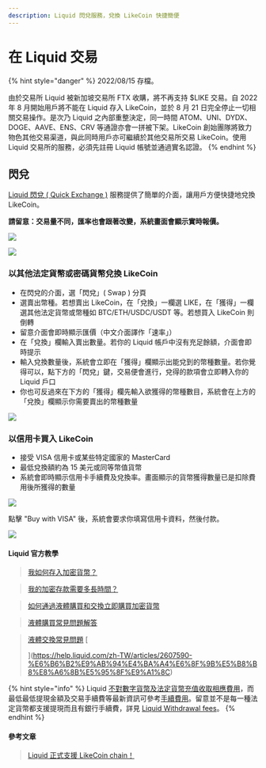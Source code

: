 ```yaml
---
description: Liquid 閃兌服務，兌換 LikeCoin 快捷簡便
---
```


# 在 Liquid 交易

{% hint style="danger" %}
2022/08/15 存檔。

由於交易所 Liquid 被新加坡交易所 FTX 收購，將不再支持 $LIKE 交易。自 2022 年 8 月開始用戶將不能在 Liquid 存入 LikeCoin，並於 8 月 21 日完全停止一切相關交易操作。是次乃 Liquid 之內部重整決定，同一時間 ATOM、UNI、DYDX、DOGE、AAVE、ENS、CRV 等通證亦會一拼被下架。LikeCoin 創始團隊將致力物色其他交易渠道，與此同時用戶亦可繼續於其他交易所交易 LikeCoin。使用 Liquid 交易所的服務，必須先註冊 Liquid 帳號並通過實名認證。
{% endhint %}

## 閃兌 <a href="#quickexchange" id="quickexchange"></a>

[Liquid 閃兌 ( Quick Exchange )](https://app.liquid.com/quick-exchange) 服務提供了簡單的介面，讓用戶方便快捷地兌換 LikeCoin。

**請留意：交易量不同，匯率也會跟著改變，系統畫面會顯示實時報價。**

![](<../../../.gitbook/assets/quick-exchange-1 (1).png>)

![](../../../.gitbook/assets/liquid-qe.gif)

### 以其他法定貨幣或密碼貨幣兌換 LikeCoin <a href="#tradelikecoin" id="tradelikecoin"></a>

* 在閃兌的介面，選「閃兌」( Swap ) 分頁
* 選賣出幣種。若想賣出 LikeCoin，在「兌換」一欄選 LIKE，在「獲得」一欄選其他法定貨幣或幣種如 BTC/ETH/USDC/USDT 等。若想買入 LikeCoin 則倒轉
* 留意介面會即時顯示匯價（中文介面譯作「速率」）
* 在「兌換」欄輸入賣出數量。若你的 Liquid 帳戶中沒有充足餘額，介面會即時提示
* 輸入兌換數量後，系統會立即在「獲得」欄顯示出能兌到的幣種數量。若你覺得可以，點下方的「閃兌」鍵，交易便會進行，兌得的款項會立即轉入你的 Liquid 戶口
* 你也可反過來在下方的「獲得」欄先輸入欲獲得的幣種數目，系統會在上方的「兌換」欄顯示你需要賣出的幣種數量

![](../../../.gitbook/assets/quick-exchange-2.png)

### 以信用卡買入 LikeCoin <a href="#bylikecoinwithcreditcard" id="bylikecoinwithcreditcard"></a>

* 接受 VISA 信用卡或某些特定國家的 MasterCard
* 最低兌換額約為 15 美元或同等幣值貨幣
* 系統會即時顯示信用卡手續費及兌換率。畫面顯示的貨幣獲得數量已是扣除費用後所獲得的數量

![](<../../../.gitbook/assets/quick-exchange-3 (1).png>)

點擊 "Buy with VISA" 後，系統會要求你填寫信用卡資料，然後付款。

![](../../../.gitbook/assets/quick-exchange-4.png)

#### Liquid 官方教學

> [我如何存入加密貨幣？> ](https://help.liquid.com/zh-TW/articles/2275493-%E6%88%91%E5%A6%82%E4%BD%95%E5%AD%98%E5%85%A5%E5%8A%A0%E5%AF%86%E8%B2%A8%E5%B9%A3)

> [我的加密存款需要多長時間？> ](https://help.liquid.com/zh-TW/articles/3473156-%E6%88%91%E7%9A%84%E5%8A%A0%E5%AF%86%E5%AD%98%E6%AC%BE%E9%9C%80%E8%A6%81%E5%A4%9A%E9%95%B7%E6%99%82%E9%96%93)[> ](https://help.liquid.com/zh-TW/articles/2275493-%E6%88%91%E5%A6%82%E4%BD%95%E5%AD%98%E5%85%A5%E5%8A%A0%E5%AF%86%E8%B2%A8%E5%B9%A3)

> [如何通過液體購買和交換立即購買加密貨幣> ](https://help.liquid.com/zh-TW/articles/5143957-%E5%A6%82%E4%BD%95%E9%80%9A%E9%81%8E%E6%B6%B2%E9%AB%94%E8%B3%BC%E8%B2%B7%E5%92%8C%E4%BA%A4%E6%8F%9B%E7%AB%8B%E5%8D%B3%E8%B3%BC%E8%B2%B7%E5%8A%A0%E5%AF%86%E8%B2%A8%E5%B9%A3)

> [液體購買常見問題解答](https://help.liquid.com/zh-TW/articles/4141955-%E6%B6%B2%E9%AB%94%E8%B3%BC%E8%B2%B7%E5%B8%B8%E8%A6%8B%E5%95%8F%E9%A1%8C%E8%A7%A3%E7%AD%94)

> [液體交換常見問題](https://help.liquid.com/zh-TW/articles/2607590-%E6%B6%B2%E9%AB%94%E4%BA%A4%E6%8F%9B%E5%B8%B8%E8%A6%8B%E5%95%8F%E9%A1%8C)> [>> ](https://help.liquid.com/zh-TW/articles/2607590-%E6%B6%B2%E9%AB%94%E4%BA%A4%E6%8F%9B%E5%B8%B8%E8%A6%8B%E5%95%8F%E9%A1%8C)

{% hint style="info" %}
Liquid [不對數字貨幣及法定貨幣充值收取相應費用](https://help.liquid.com/en/articles/3297509-deposit-fees)，而最低最低提現金額及交易手續費等最新資訊可參考[手續費用](https://www.liquid.com/zhtw/fees/)。留意並不是每一種法定貨幣都支援提現而且有銀行手續費，詳見 [Liquid Withdrawal fees](https://help.liquid.com/en/articles/3297510-withdrawal-fees)。
{% endhint %}

#### 參考文章

> [Liquid 正式支援 LikeCoin chain！> ](https://matters.news/@likecoin/liquid-%E6%AD%A3%E5%BC%8F%E6%94%AF%E6%8F%B4-like-coin-chain-bafyreiavjar7b7ao7qxjb7b3szr4xl7tyxity4ddm7dwobnv63rwmjfdiq)
